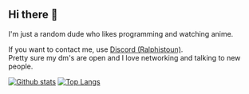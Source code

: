 ## Hi there 👋
I'm just a random dude  who likes programming and watching anime.

If you want to contact me, use [Discord (Ralphistoun)](discord.com/users/1094364652869263550).\
Pretty sure my dm's are open and I love networking and talking to new people.


[![Github stats](https://readme-stats.clckblog.space/api?username=Ralphistoun&show_icons=true&bg_color=00000000&theme=dark&hide_border=true&count_private=true)](https://github.com/anuraghazra/github-readme-stats)
[![Top Langs](https://readme-stats.clckblog.space/api/top-langs/?username=Ralphistoun&exclude_repo=DesktopMagic&bg_color=00000000&theme=dark&hide_border=true)](https://github.com/anuraghazra/github-readme-stats)
<br>


